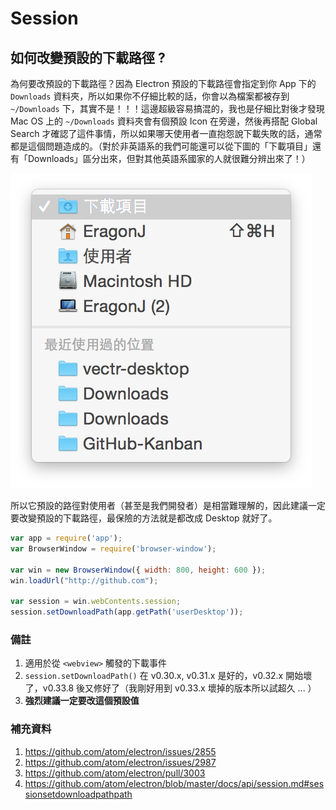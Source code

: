 # Session

## 如何改變預設的下載路徑 ? 

為何要改預設的下載路徑？因為 Electron 預設的下載路徑會指定到你 App 下的 `Downloads` 資料夾，所以如果你不仔細比較的話，你會以為檔案都被存到 `~/Downloads` 下，其實不是！！！這邊超級容易搞混的，我也是仔細比對後才發現 Mac OS 上的 `~/Downloads` 資料夾會有個預設 Icon 在旁邊，然後再搭配 Global Search 才確認了這件事情，所以如果哪天使用者一直抱怨說下載失敗的話，通常都是這個問題造成的。（對於非英語系的我們可能還可以從下圖的「下載項目」還有「Downloads」區分出來，但對其他英語系國家的人就很難分辨出來了！）

![Image](./images/session-path.png)

所以它預設的路徑對使用者（甚至是我們開發者）是相當難理解的，因此建議一定要改變預設的下載路徑，最保險的方法就是都改成 Desktop 就好了。

```javascript
var app = require('app');
var BrowserWindow = require('browser-window');

var win = new BrowserWindow({ width: 800, height: 600 });
win.loadUrl("http://github.com");

var session = win.webContents.session;
session.setDownloadPath(app.getPath('userDesktop'));
```

### 備註

1. 適用於從 `<webview>` 觸發的下載事件
2. `session.setDownloadPath()` 在 v0.30.x, v0.31.x 是好的，v0.32.x 開始壞了，v0.33.8 後又修好了（我剛好用到 v0.33.x 壞掉的版本所以試超久 ... ）
3. **強烈建議一定要改這個預設值**

### 補充資料

1. https://github.com/atom/electron/issues/2855
2. https://github.com/atom/electron/issues/2987 
3. https://github.com/atom/electron/pull/3003
4. https://github.com/atom/electron/blob/master/docs/api/session.md#sessionsetdownloadpathpath
